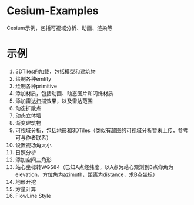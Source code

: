 # Cesium-Examples
Cesium示例，包括可视域分析、动画、渲染等

# 示例
1. 3DTiles的加载，包括模型和建筑物
2. 绘制各种emtity
3. 绘制各种primitive
4. 添加材质，包括动画、动态图片和闪烁材质
5. 添加雷达扫描效果，以及雷达范围
6. 动态扩散点
7. 动态立体墙
8. 渐变建筑物
9. 可视域分析，包括地形和3DTiles（类似有超图的可视域分析暂未上传，参考可与作者联系）
10. 设置视场角大小
11. 日照分析
12. 添加空间三角形
13. 站心坐标转WGS84（已知A点经纬度，以A点为站心观测到B点仰角为elevation，方位角为azimuth，距离为distance，求B点坐标）
14. 地形开挖
15. 方量计算
16. FlowLine Style
